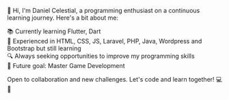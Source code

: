 👋 Hi, I'm Daniel Celestial, a programming enthusiast on a continuous learning journey. Here's a bit about me:

📚 Currently learning Flutter, Dart <br>
🚀 Experienced in HTML, CSS, JS, Laravel, PHP, Java, Wordpress and Bootstrap but still learning <br>
🔍 Always seeking opportunities to improve my programming skills <br>
🎯 Future goal: Master Game Development <br>

Open to collaboration and new challenges. Let's code and learn together! 💻🚀

<!--
**dscelestial/dscelestial** is a ✨ _special_ ✨ repository because its `README.md` (this file) appears on your GitHub profile.

Here are some ideas to get you started:

- 🔭 I’m currently working on ...
- 🌱 I’m currently learning ...
- 👯 I’m looking to collaborate on ...
- 🤔 I’m looking for help with ...
- 💬 Ask me about ...
- 📫 How to reach me: ...
- 😄 Pronouns: ...
- ⚡ Fun fact: ...
-->

